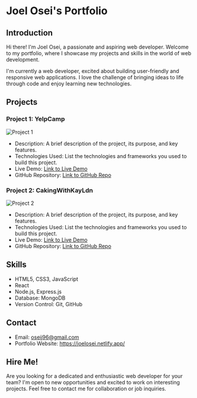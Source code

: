 # Joel Osei's Portfolio



## Introduction

Hi there! I'm Joel Osei, a passionate and aspiring web developer. Welcome to my portfolio, where I showcase my projects and skills in the world of web development.

I'm currently a web developer, excited about building user-friendly and responsive web applications. I love the challenge of bringing ideas to life through code and enjoy learning new technologies.

## Projects

### Project 1: YelpCamp
![Project 1](project1-thumbnail.jpg) <!-- Replace "project1-thumbnail.jpg" with a link to the thumbnail image of your project -->

- Description: A brief description of the project, its purpose, and key features.
- Technologies Used: List the technologies and frameworks you used to build this project.
- Live Demo: [Link to Live Demo](https://your-project-live-demo-url.com) <!-- Replace with the actual link to your live demo -->
- GitHub Repository: [Link to GitHub Repo](https://github.com/your-username/project1) <!-- Replace with the actual link to your GitHub repository -->

### Project 2: CakingWithKayLdn
![Project 2](project2-thumbnail.jpg) <!-- Replace "project2-thumbnail.jpg" with a link to the thumbnail image of your project -->

- Description: A brief description of the project, its purpose, and key features.
- Technologies Used: List the technologies and frameworks you used to build this project.
- Live Demo: [Link to Live Demo](https://your-project-live-demo-url.com) 
- GitHub Repository: [Link to GitHub Repo](https://github.com/your-username/project2) 



## Skills

- HTML5, CSS3, JavaScript
- React
- Node.js, Express.js
- Database: MongoDB
- Version Control: Git, GitHub

## Contact

- Email: oseij96@gmail.com
- Portfolio Website: https://joelosei.netlify.app/

## Hire Me!

Are you looking for a dedicated and enthusiastic web developer for your team? I'm open to new opportunities and excited to work on interesting projects. Feel free to contact me for collaboration or job inquiries.
